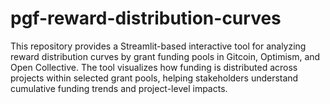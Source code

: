 # pgf-reward-distribution-curves
 This repository provides a Streamlit-based interactive tool for analyzing reward distribution curves by grant funding pools in Gitcoin, Optimism, and Open Collective. The tool visualizes how funding is distributed across projects within selected grant pools, helping stakeholders understand cumulative funding trends and project-level impacts.
